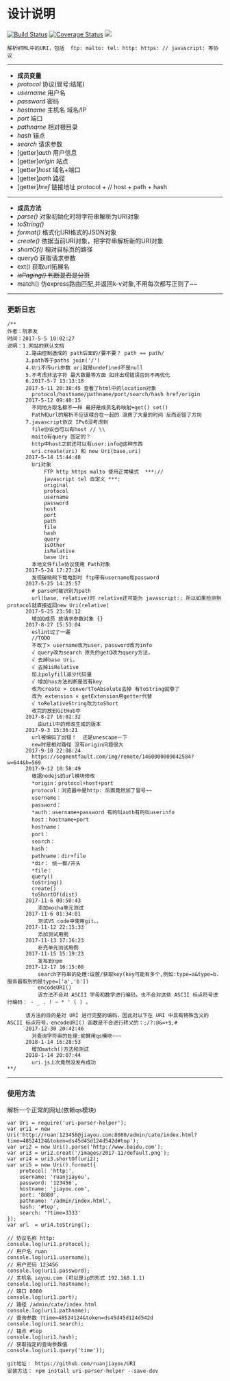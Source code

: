 # 设计说明
[![Build Status](https://travis-ci.org/ruanjiayou/URI.svg)](https://travis-ci.org/xiaomai7758/URI)
[![Coverage Status](https://coveralls.io/repos/github/xiaomai7758/URI/badge.svg?branch=master)](https://coveralls.io/github/xiaomai7758/URI?branch=master)
[![](https://img.shields.io/npm/dm/uri-parser-helper.svg)](https://www.npmjs.com/package/uri-parser-helper)

```
解析HTML中的URI，包括  ftp: malto: tel: http: https: // javascript: 等协议
```
---
- **成员变量**
- *protocol* 协议(冒号:结尾)
- *username* 用户名
- *password* 密码
- *hostname* 主机名 域名/IP
- *port* 端口
- *pathname* 相对根目录
- *hash* 锚点
- *search* 请求参数
- [getter]*auth* 用户信息
- [getter]*origin* 站点
- [getter]*host* 域名+端口
- [getter]*path* 路径
- [getter]*href* 链接地址 protocol + // host + path + hash 
---
- **成员方法**
- *parse()* 对象初始化时将字符串解析为URI对象
- *toString()* 
- *format()* 格式化URI格式的JSON对象
- *create()* 依据当前URI对象，把字符串解析新的URI对象
- *shortOf()* 相对目标页的路径
- query() 获取请求参数
- ext() 获取url拓展名
- ~~*isPaging()* 判断是否是分页~~
- match() 仿express路由匹配,并返回k-v对象,不用每次都写正则了~~
---
### 更新日志
```
/**
作者：阮家友
时间：2017-5-5 10:02:27
说明：1.网站的默认文档
      2.路由控制造成的 path后面的/要不要？ path == path/
      3.path等于paths join('/') 
      4.Uri不传uri参数 uri就是undefined不是null
      5.不考虑非法字符 最大数量等方面 如非出现错误否则不再优化
      6.2017-5-7 13:13:18
      2017-5-11 20:38:45 查看了html中的location对象
        protocol/hostname/pathname/port/search/hash href/origin
      2017-5-12 09:40:15 
        不同地方取名都不一样 最好是成员名称映射+get() set()
        Path和url的解析不应该糅合在一起的 浪费了大量的时间 反而走错了方向
      7.javascript协议 IPv6没考虑到 
        file协议也可以有host // \\
        maito有query 固定的？
        http中host之前还可以有user:info@这种东西
        uri.create(uri) 和 new Uri(base,uri)
      2017-5-14 15:44:48
        Uri对象
            FTP http https malto 使用正常模式  ***://
            javascript tel 自定义 ***:
            original
            protocol
            username
            password
            host
            port
            path
            file
            hash
            query 
            isOther
            isRelative
            base Uri
        本地文件file协议使用 Path对象
      2017-5-24 17:27:24
        发现破晓网下载电影时 ftp带有username和password
      2017-5-25 14:25:57
        # parse时被识别为path
        url(base, relative)时 relative还可能为 javascript:; 所以如果检测到protocol就直接返回new Uri(relative)
      2017-5-25 23:50:12
        增加Q成员 放请求参数对象 {}
      2017-8-27 15:53:04
        eslint过了一遍
        //TODO 
        不改了× username改为user，password改为info 
        √ query改为search 原先的getQ改为query方法，
        √ 去掉base Uri，
        √ 去掉isRelative
        加上polyfill减少代码量
        √ 增加has方法判断是否有key
        改为create × convertToAbsolute去掉 有toString就够了
        改为 extension × getExtension用getter代替
        √ toRelativeString改为toShort
        改完的放到GitHub中
      2017-8-27 16:02:32
          由util中的修改生成的版本
      2017-9-3 15:36:21
        url被编码了出错！  还是unescape一下
        new时是相对路径 没有origin问题很大
      2017-9-10 22:08:24
        https://segmentfault.com/img/remote/1460000009042584?w=644&h=569
      2017-9-12 10:58:49
        根据nodejs的url模块修改
        *origin：protocol+host+port
        protocol：浏览器中是http: 后面竟然加了冒号~~
        username：
        password：
        *auth：username+password 有的叫auth有的叫userinfo
        host：hostname+port
        hostname：
        port：
        search：
        hash：
        pathname：dir+file
        *dir： 统一都/开头
        *file：
        query()
        toString()
        create()
        toShortOf(dist)
      2017-11-6 00:50:43
          添加mocha单元测试
      2017-11-6 01:34:01
          测试VS code中使用git。。
      2017-11-12 22:15:33
          添加测试用例
      2017-11-13 17:16:23
          补充单元测试用例
      2017-11-15 15:19:23
          发布到npm
      2017-12-17 16:15:08
          search字符串的处理:设置/获取key(key可能有多个,例如:type=a&type=b.服务器取到的是type=['a','b']) 
          encodeURI()
          该方法不会对 ASCII 字母和数字进行编码，也不会对这些 ASCII 标点符号进行编码： - _ . ! ~ * ' ( ) 。

      该方法的目的是对 URI 进行完整的编码，因此对以下在 URI 中具有特殊含义的 ASCII 标点符号，encodeURI() 函数是不会进行转义的：;/?:@&=+$,#
      2017-12-30 20:42:46
        对查询字符串的处理:偷懒用qs模块~~~
      2018-1-14 16:28:53
        增加match()方法和测试
      2018-1-14 20:07:44
        uri.js上次竟然没发布成功
**/
```

---
### 使用方法
解析一个正常的网址(依赖qs模块)
```
var Uri = require('uri-parser-helper');
var uri1 = new Uri('http://ruan:123456@jiayou.com:8080/admin/cate/index.html?time=48524124&token=ds45d45d124d542d#top');
var uri2 = new Uri().parse('http://www.baidu.com');
var uri3 = uri2.creat('/images/2017-11/default.png');
var uri4 = uri3.shortOf(uri2);
var uri5 = new Uri().format({
    protocol: 'http:',
    username: 'ruanjiayou',
    password: '123456',
    hostname: 'jiayou.com',
    port: '8080',
    pathname: '/admin/index.html',
    hash: '#top',
    search: '?time=3333'
});
var url  = uri4.toString();

// 协议名称 http:
console.log(uri1.protocol);
// 用户名 ruan
console.log(uri1.username);
// 用户密码 123456
console.log(uri1.password);
// 主机名 iayou.com (可以是ip的形式 192.168.1.1)
console.log(uri1.hostname);
// 端口 8080
console.log(uri1.port);
// 路径 /admin/cate/index.html
console.log(uri1.pathname);
// 查询参数 ?time=48524124&token=ds45d45d124d542d
console.log(uri1.search);
// 锚点 #top
console.log(uri1.hash);
// 获取指定的查询参数值
console.log(uri1.query('time'));
```
```
git地址： https://github.com/ruanjiayou/URI
安装方法： npm install uri-parser-helper --save-dev
```